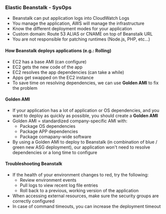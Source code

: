 ### Elastic Beanstalk - SysOps

* Beanstalk can put application logs into CloudWatch Logs
* You manage the application, AWS will manage the infrastructure
* Know the different deployment modes for your application
* Custom domain: Route 53 ALIAS or CNAME on top of Beanstalk URL
* You are not responsible for patching runtimes (Node.js, PHP, etc...)

#### How Beanstalk deploys applications (e.g.: Rolling)

* EC2 has a base AMI (can configure)
* EC2 gets the new code of the app
* EC2 resolves the app dependencies (can take a while)
* Apps get swapped on the EC2 instance
* To save time on resolving dependencies, we can use **Golden AMI** to fix the problem

#### Golden AMI

* If your application has a lot of application or OS dependencies, and you want to deploy as quickly as possible, you should create a **Golden AMI**
* Golden AMI = standardized company-specific AMI with:
  * Package OS dependencies
  * Package APP dependencies
  * Package comapany-wide software
* By using a Golden AMI to deploy to Beanstalk (in combination of blue / green new ASG deployment), our application won't need to resolve dependencies or a long time to configure

#### Troubleshooting Beanstalk

* If the health of your environment changes to red, try the following:
  * Review environment events
  * Pull logs to view recent log file entries
  * Roll back to a previous, working version of the application
* When accessing external resources, make sure the security groups are correctly configured
* In case of command timeouts, you can increase the deployment timeout

